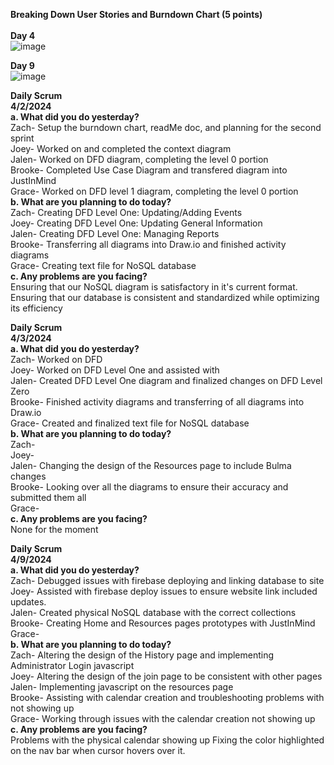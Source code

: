 **Breaking Down User Stories and Burndown Chart (5 points)** <br><br>
**Day 4**<br>
![image](https://github.com/jmbartel/AstronomyUW/assets/112573504/2039ff49-d537-4f07-bff4-49dcfdfa945f)

**Day 9**<br>
![image](https://github.com/jmbartel/AstronomyUW/assets/112573504/aa92a9a9-2883-44f1-ae3d-d89d9d441466)






**Daily Scrum** <br>
**4/2/2024** <br>
**a. What did you do yesterday?** <br>
Zach- Setup the burndown chart, readMe doc, and planning for the second sprint<br>
Joey- Worked on and completed the context diagram<br>
Jalen- Worked on DFD diagram, completing the level 0 portion<br>
Brooke- Completed Use Case Diagram and transfered diagram into JustInMind<br>
Grace- Worked on DFD level 1 diagram, completing the level 0 portion<br>
**b. What are you planning to do today?** <br>
Zach- Creating DFD Level One: Updating/Adding Events<br>
Joey- Creating DFD Level One: Updating General Information<br>
Jalen- Creating DFD Level One: Managing Reports<br>
Brooke- Transferring all diagrams into Draw.io and finished activity diagrams<br>
Grace- Creating text file for NoSQL database<br>
**c. Any problems are you facing?** <br>
Ensuring that our NoSQL diagram is satisfactory in it's current format. <br>
Ensuring that our database is consistent and standardized while optimizing its efficiency <br>

**Daily Scrum** <br>
**4/3/2024** <br>
**a. What did you do yesterday?** <br>
Zach- Worked on DFD<br>
Joey- Worked on DFD Level One and assisted with <br>
Jalen- Created DFD Level One diagram and finalized changes on DFD Level Zero<br>
Brooke- Finished activity diagrams and transferring of all diagrams into Draw.io<br>
Grace- Created and finalized text file for NoSQL database<br>
**b. What are you planning to do today?** <br>
Zach- <br>
Joey- <br>
Jalen- Changing the design of the Resources page to include Bulma changes<br>
Brooke- Looking over all the diagrams to ensure their accuracy and submitted them all<br>
Grace- <br>
**c. Any problems are you facing?** <br>
None for the moment

**Daily Scrum** <br>
**4/9/2024** <br>
**a. What did you do yesterday?** <br>
Zach- Debugged issues with firebase deploying and linking database to site<br>
Joey- Assisted with firebase deploy issues to ensure website link included updates.<br>
Jalen- Created physical NoSQL database with the correct collections<br>
Brooke- Creating Home and Resources pages prototypes with JustInMind<br>
Grace- <br>
**b. What are you planning to do today?** <br>
Zach- Altering the design of the History page and implementing Administrator Login javascript<br>
Joey- Altering the design of the join page to be consistent with other pages<br>
Jalen- Implementing javascript on the resources page<br>
Brooke- Assisting with calendar creation and troubleshooting problems with not showing up<br>
Grace- Working through issues with the calendar creation not showing up<br>
**c. Any problems are you facing?** <br>
Problems with the physical calendar showing up
Fixing the color highlighted on the nav bar when cursor hovers over it.
